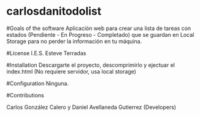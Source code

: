 # carlosdanitodolist

#Goals of the software
Aplicación web para crear una lista de tareas con estados (Pendiente - En Progreso - Completado) que se guardan en Local Storage para no perder la información en tu máquina.

#License
I.E.S. Esteve Terradas

#Installation
Descargarte el proyecto, descomprimirlo y ejectuar el index.html (No requiere servidor, usa local storage)

#Configuration
Ninguna.

#Contributions

Carlos González Calero y Daniel Avellaneda Gutierrez (Developers)
